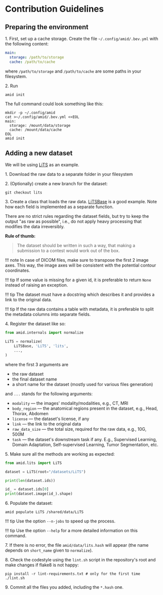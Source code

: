 # Contribution Guidelines

## Preparing the environment

1\. First, set up a cache storage. Create the file `~/.config/amid/.bev.yml` with the following content:

```yaml
main:
  storage: /path/to/storage
  cache: /path/to/cache
```

where `/path/to/storage` and `/path/to/cache` are some paths in your filesystem.

2\. Run

```shell
amid init
```

The full command could look something like this:

```shell
mkdir -p ~/.config/amid
cat >~/.config/amid/.bev.yml <<EOL
main:
  storage: /mount/data/storage
  cache: /mount/data/cache
EOL
amid init
```

## Adding a new dataset

We will be using [LiTS](https://github.com/neuro-ml/amid/blob/master/amid/lits.py) as an example.

1\. Download the raw data to a separate folder in your filesystem

2\. (Optionally) create a new branch for the dataset:

```shell
git checkout lits
```

3\. Create a class that loads the raw data. [LiTSBase](https://github.com/neuro-ml/amid/blob/master/amid/lits.py) is a good
example. Note how each field is implemented as a separate function.

There are no strict rules regarding the dataset fields,
but try to keep the output "as raw as possible",
i.e., do not apply heavy processing that modifies the data irreversibly.

**Rule of thumb:**

> The dataset should be written in such a way, that making a submission to a contest would work out of the box.

!!! note
    In case of DICOM files, make sure to transpose the first 2 image axes. 
    This way, the image axes will be consistent with the potential contour coordinates.

!!! tip 
    If some value is missing for a given id, it is preferable to return `None` instead of raising an exception.

!!! tip
    The dataset must have a docstring which describes it and provides a link to the original data.

!!! tip
    If the raw data contains a table with metadata, it is preferable to split the metadata columns into separate fields.

4\. Register the dataset like so:

```python
from amid.internals import normalize

LiTS = normalize(
    LiTSBase, 'LiTS', 'lits',
    ...,
)
```

where the first 3 arguments are

- the raw dataset
- the final dataset name
- a short name for the dataset (mostly used for various files generation)

and `...` stands for the following arguments:

- `modality` — the images' modality/modalities, e.g., CT, MRI
- `body_region` — the anatomical regions present in the dataset, e.g., Head, Thorax, Abdomen
- `license` — the dataset's license, if any
- `link` — the link to the original data
- `raw_data_size` — the total size, required for the raw data, e.g., 10G, 500M
- `task` — the dataset's downstream task if any.
    E.g., Supervised Learning, Domain Adaptation, Self-supervised Learning, Tumor Segmentation, etc.

5\. Make sure all the methods are working as expected:

```python
from amid.lits import LiTS

dataset = LiTS(root="/datasets/LiTS")

print(len(dataset.ids))

id_ = dataset.ids[0]
print(dataset.image(id_).shape)
```

6\. Populate the dataset:

```shell
amid populate LiTS /shared/data/LiTS
```

!!! tip 
    Use the option `--n-jobs` to speed up the process.

!!! tip
    Use the option `--help` for a more detailed information on this command.

7\. If there is no error, the file `amid/data/lits.hash` will appear (the name depends on `short_name` given to `normalize`).

8\. Check the codestyle using the `lint.sh` script in the repository's root and make changes if flake8 is not happy:

```shell
pip install -r lint-requirements.txt # only for the first time
./lint.sh
```

9\. Commit all the files you added, including the `*.hash` one.

